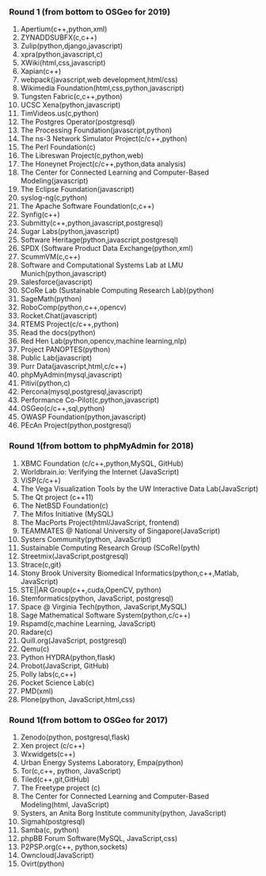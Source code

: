 ### Round 1 (from bottom to OSGeo for 2019)
1. Apertium(c++,python,xml)
2. ZYNADDSUBFX(c,c++)
3. Zulip(python,django,javascript)
4. xpra(python,javascript,c)
5. XWiki(html,css,javascript)
6. Xapian(c++)
7. webpack(javascript,web development,html/css)
8. Wikimedia Foundation(html,css,python,javascript)
9. Tungsten Fabric(c,c++,python)
10. UCSC Xena(python,javascript)
11. TimVideos.us(c,python)
12. The Postgres Operator(postgresql)
13. The Processing Foundation(javascript,python)
14. The ns-3 Network Simulator Project(c/c++,python)
15. The Perl Foundation(c)
16. The Libreswan Project(c,python,web)
17. The Honeynet Project(c/c++,python,data analysis)
18. The Center for Connected Learning and Computer-Based Modeling(javascript)
19. The Eclipse Foundation(javascript)
20. syslog-ng(c,python)
21. The Apache Software Foundation(c,c++)
22. Synfig(c++)
23. Submitty(c++,python,javascript,postgresql)
24. Sugar Labs(python,javascript)
25. Software Heritage(python,javascript,postgresql)
26. SPDX (Software Product Data Exchange(python,xml)
27. ScummVM(c,c++)
28. Software and Computational Systems Lab at LMU Munich(python,javascript)
29. Salesforce(javascript)
30. SCoRe Lab (Sustainable Computing Research Lab)(python)
31. SageMath(python)
32. RoboComp(python,c++,opencv)
33. Rocket.Chat(javascript)
34. RTEMS Project(c/c++,python)
35. Read the docs(python)
36. Red Hen Lab(python,opencv,machine learning,nlp)
37. Project PANOPTES(python)
38. Public Lab(javascript)
39. Purr Data(javascript,html,c/c++)
40. phpMyAdmin(mysql,javascript)
41. Pitivi(python,c)
42. Percona(mysql,postgresql,javascript)
43. Performance Co-Pilot(c,python,javascript)
44. OSGeo(c/c++,sql,python)
45. OWASP Foundation(python,javascript)
46. PEcAn Project(python,postgresql)

### Round 1(from bottom to phpMyAdmin for 2018)
1. XBMC Foundation (c/c++,python,MySQL, GitHub)
2. Worldbrain.io: Verifying the Internet (JavaScript)
3. ViSP(c/c++)
4. The Vega Visualization Tools by the UW Interactive Data Lab(JavaScript)
5. The Qt project (c++11)
6. The NetBSD Foundation(c)
7. The Mifos Initiative (MySQL)
8. The MacPorts Project(html/JavaScript, frontend)
9. TEAMMATES @ National University of Singapore(JavaScript)
10. Systers Community(python, JavaScript)
11. Sustainable Computing Research Group (SCoRe)(pyth)
12. Streetmix(JavaScript,postgresql)
13. Strace(c,git)
14. Stony Brook University Biomedical Informatics(python,c++,Matlab, JavaScript)
15. STE||AR Group(c++,cuda,OpenCV, python)
16. Stemformatics(python, JavaScript, postgresql)
17. Space @ Virginia Tech(python, JavaScript,MySQL)
18. Sage Mathematical Software System(python,c/c++)
19. Rspamd(c,machine Learning, JavaScript)
20. Radare(c)
21. Quill.org(JavaScript, postgresql)
22. Qemu(c)
23. Python HYDRA(python,flask)
24. Probot(JavaScript, GitHub)
25. Polly labs(c,c++)
26. Pocket Science Lab(c)
27. PMD(xml)
30. Plone(python, JavaScript,html,css)

### Round 1(from bottom to OSGeo for 2017)
1. Zenodo(python, postgresql,flask)
2. Xen project (c/c++)
3. Wxwidgets(c++)
4. Urban Energy Systems Laboratory, Empa(python)
5. Tor(c,c++, python, JavaScript)
6. Tiled(c++,git,GitHub)
7. The Freetype project (c)
8. The Center for Connected Learning and Computer-Based Modeling(html, JavaScript)
9. Systers, an Anita Borg Institute community(python, JavaScript)
10. Sigmah(postgresql)
11. Samba(c, python)
12. phpBB Forum Software(MySQL, JavaScript,css)
13. P2PSP.org(c++, python,sockets)
14. Owncloud(JavaScript)
15. Ovirt(python)
